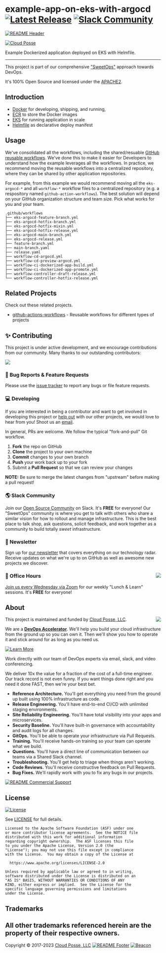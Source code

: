 
<!-- markdownlint-disable -->
# example-app-on-eks-with-argocd [![Latest Release](https://img.shields.io/github/release/cloudposse/example-app-on-eks.svg)](https://github.com/cloudposse/example-app-on-eks/releases/latest) [![Slack Community](https://slack.cloudposse.com/badge.svg)](https://slack.cloudposse.com)
<!-- markdownlint-restore -->

[![README Header][readme_header_img]][readme_header_link]

[![Cloud Posse][logo]](https://cpco.io/homepage)

<!--




  ** DO NOT EDIT THIS FILE
  **
  ** This file was automatically generated by the `build-harness`.
  ** 1) Make all changes to `README.yaml`
  ** 2) Run `make init` (you only need to do this once)
  ** 3) Run`make readme` to rebuild this file.
  **
  ** (We maintain HUNDREDS of open source projects. This is how we maintain our sanity.)
  **





-->

Example Dockerized application deployed on EKS with Helmfile.

---

This project is part of our comprehensive ["SweetOps"](https://cpco.io/sweetops) approach towards DevOps.


It's 100% Open Source and licensed under the [APACHE2](LICENSE).












## Introduction

* [Docker](https://docs.docker.com/engine/reference/builder/) for developing, shipping, and running,
* [ECR](https://aws.amazon.com/ecr/) to store the Docker images
* [EKS](https://aws.amazon.com/eks) for running application in scale
* [Helmfile](https://github.com/roboll/helmfile) as declarative deploy manifest



## Usage



We've consolidated all the workflows, including the shared/resuable [GitHub reusable workflows](https://docs.github.com/en/actions/using-workflows/reusing-workflows). We've done this to make it easier for Developers to understand how the example leverages all the workflows. In practice, we recommend moving the reusable workflows into a centralized repository, where they can be shared by other application repositories.

For example, from this example we would recommend moving all the `eks-argocd-*` and all `workflow-*` workflow files to a centralized repository (e.g. a respository named `github-action-workflows`). The best solution will depend on your GitHub organization structure and team size. Pick what works for you and your team.

```console
.github/workflows
├── eks-argocd-feature-branch.yml
├── eks-argocd-hotfix-branch.yml
├── eks-argocd-hotfix-mixin.yml
├── eks-argocd-hotfix-release.yml
├── eks-argocd-main-branch.yml
├── eks-argocd-release.yml
├── feature-branch.yml
├── main-branch.yaml
├── release.yaml
├── workflow-cd-argocd.yml
├── workflow-cd-preview-argocd.yml
├── workflow-ci-dockerized-app-build.yml
├── workflow-ci-dockerized-app-promote.yml
├── workflow-controller-draft-release.yml
└── workflow-controller-hotfix-release.yml
```







## Related Projects

Check out these related projects.

- [github-actions-workflows](https://github.com/cloudposse/github-actions-workflows) - Reusable workflows for different types of projects

## ✨ Contributing

This project is under active development, and we encourage contributions from our community. 
Many thanks to our outstanding contributors:

<a href="https://github.com/cloudposse/example-app-on-eks-with-argocd/graphs/contributors">
  <img src="https://contrib.rocks/image?repo=cloudposse/example-app-on-eks-with-argocd&max=24" />
</a>

### 🐛 Bug Reports & Feature Requests

Please use the [issue tracker](https://github.com/cloudposse/example-app-on-eks-with-argocd/issues) to report any bugs or file feature requests.

### 💻 Developing

If you are interested in being a contributor and want to get involved in developing this project or [help out](https://cpco.io/help-out) with our other projects, we would love to hear from you! Shoot us an [email][email].

In general, PRs are welcome. We follow the typical "fork-and-pull" Git workflow.

 1. **Fork** the repo on GitHub
 2. **Clone** the project to your own machine
 3. **Commit** changes to your own branch
 4. **Push** your work back up to your fork
 5. Submit a **Pull Request** so that we can review your changes

**NOTE:** Be sure to merge the latest changes from "upstream" before making a pull request!

### 🌎 Slack Community

Join our [Open Source Community][slack] on Slack. It's **FREE** for everyone! Our "SweetOps" community is where you get to talk with others who share a similar vision for how to rollout and manage infrastructure. This is the best place to talk shop, ask questions, solicit feedback, and work together as a community to build totally *sweet* infrastructure.

### 📰 Newsletter

Sign up for [our newsletter][newsletter] that covers everything on our technology radar.  Receive updates on what we're up to on GitHub as well as awesome new projects we discover.

### 📆 Office Hours <img src="https://img.cloudposse.com/fit-in/200x200/https://cloudposse.com/wp-content/uploads/2019/08/Powered-by-Zoom.png" align="right" />

[Join us every Wednesday via Zoom][office_hours] for our weekly "Lunch & Learn" sessions. It's **FREE** for everyone!

## About 

This project is maintained and funded by [Cloud Posse, LLC][website]. 
<a href="https://cpco.io/homepage"><img src="https://cloudposse.com/logo-300x69.svg" align="right" /></a>

We are a [**DevOps Accelerator**][commercial_support]. We'll help you build your cloud infrastructure from the ground up so you can own it. Then we'll show you how to operate it and stick around for as long as you need us.

[![Learn More](https://img.shields.io/badge/learn%20more-success.svg?style=for-the-badge)][commercial_support]

Work directly with our team of DevOps experts via email, slack, and video conferencing.

We deliver 10x the value for a fraction of the cost of a full-time engineer. Our track record is not even funny. If you want things done right and you need it done FAST, then we're your best bet.

- **Reference Architecture.** You'll get everything you need from the ground up built using 100% infrastructure as code.
- **Release Engineering.** You'll have end-to-end CI/CD with unlimited staging environments.
- **Site Reliability Engineering.** You'll have total visibility into your apps and microservices.
- **Security Baseline.** You'll have built-in governance with accountability and audit logs for all changes.
- **GitOps.** You'll be able to operate your infrastructure via Pull Requests.
- **Training.** You'll receive hands-on training so your team can operate what we build.
- **Questions.** You'll have a direct line of communication between our teams via a Shared Slack channel.
- **Troubleshooting.** You'll get help to triage when things aren't working.
- **Code Reviews.** You'll receive constructive feedback on Pull Requests.
- **Bug Fixes.** We'll rapidly work with you to fix any bugs in our projects.

[![README Commercial Support][readme_commercial_support_img]][readme_commercial_support_link]
## License

[![License](https://img.shields.io/badge/License-Apache%202.0-blue.svg)](https://opensource.org/licenses/Apache-2.0)

See [LICENSE](LICENSE) for full details.

```text
Licensed to the Apache Software Foundation (ASF) under one
or more contributor license agreements.  See the NOTICE file
distributed with this work for additional information
regarding copyright ownership.  The ASF licenses this file
to you under the Apache License, Version 2.0 (the
"License"); you may not use this file except in compliance
with the License.  You may obtain a copy of the License at

  https://www.apache.org/licenses/LICENSE-2.0

Unless required by applicable law or agreed to in writing,
software distributed under the License is distributed on an
"AS IS" BASIS, WITHOUT WARRANTIES OR CONDITIONS OF ANY
KIND, either express or implied.  See the License for the
specific language governing permissions and limitations
under the License.
```

## Trademarks

All other trademarks referenced herein are the property of their respective owners.
---
Copyright © 2017-2023 [Cloud Posse, LLC](https://cpco.io/copyright)
[![README Footer][readme_footer_img]][readme_footer_link]
[![Beacon][beacon]][website]
<!-- markdownlint-disable -->
  [logo]: https://cloudposse.com/logo-300x69.svg
  [docs]: https://cpco.io/docs?utm_source=github&utm_medium=readme&utm_campaign=cloudposse/example-app-on-eks-with-argocd&utm_content=docs
  [website]: https://cpco.io/homepage?utm_source=github&utm_medium=readme&utm_campaign=cloudposse/example-app-on-eks-with-argocd&utm_content=website
  [github]: https://cpco.io/github?utm_source=github&utm_medium=readme&utm_campaign=cloudposse/example-app-on-eks-with-argocd&utm_content=github
  [jobs]: https://cpco.io/jobs?utm_source=github&utm_medium=readme&utm_campaign=cloudposse/example-app-on-eks-with-argocd&utm_content=jobs
  [hire]: https://cpco.io/hire?utm_source=github&utm_medium=readme&utm_campaign=cloudposse/example-app-on-eks-with-argocd&utm_content=hire
  [slack]: https://cpco.io/slack?utm_source=github&utm_medium=readme&utm_campaign=cloudposse/example-app-on-eks-with-argocd&utm_content=slack
  [twitter]: https://cpco.io/twitter?utm_source=github&utm_medium=readme&utm_campaign=cloudposse/example-app-on-eks-with-argocd&utm_content=twitter
  [office_hours]: https://cloudposse.com/office-hours?utm_source=github&utm_medium=readme&utm_campaign=cloudposse/example-app-on-eks-with-argocd&utm_content=office_hours
  [newsletter]: https://cpco.io/newsletter?utm_source=github&utm_medium=readme&utm_campaign=cloudposse/example-app-on-eks-with-argocd&utm_content=newsletter
  [email]: https://cpco.io/email?utm_source=github&utm_medium=readme&utm_campaign=cloudposse/example-app-on-eks-with-argocd&utm_content=email
  [commercial_support]: https://cpco.io/commercial-support?utm_source=github&utm_medium=readme&utm_campaign=cloudposse/example-app-on-eks-with-argocd&utm_content=commercial_support
  [we_love_open_source]: https://cpco.io/we-love-open-source?utm_source=github&utm_medium=readme&utm_campaign=cloudposse/example-app-on-eks-with-argocd&utm_content=we_love_open_source
  [terraform_modules]: https://cpco.io/terraform-modules?utm_source=github&utm_medium=readme&utm_campaign=cloudposse/example-app-on-eks-with-argocd&utm_content=terraform_modules
  [readme_header_img]: https://cloudposse.com/readme/header/img
  [readme_header_link]: https://cloudposse.com/readme/header/link?utm_source=github&utm_medium=readme&utm_campaign=cloudposse/example-app-on-eks-with-argocd&utm_content=readme_header_link
  [readme_footer_img]: https://cloudposse.com/readme/footer/img
  [readme_footer_link]: https://cloudposse.com/readme/footer/link?utm_source=github&utm_medium=readme&utm_campaign=cloudposse/example-app-on-eks-with-argocd&utm_content=readme_footer_link
  [readme_commercial_support_img]: https://cloudposse.com/readme/commercial-support/img
  [readme_commercial_support_link]: https://cloudposse.com/readme/commercial-support/link?utm_source=github&utm_medium=readme&utm_campaign=cloudposse/example-app-on-eks-with-argocd&utm_content=readme_commercial_support_link
  [beacon]: https://ga-beacon.cloudposse.com/UA-76589703-4/cloudposse/example-app-on-eks-with-argocd?pixel&cs=github&cm=readme&an=example-app-on-eks-with-argocd
<!-- markdownlint-restore -->
